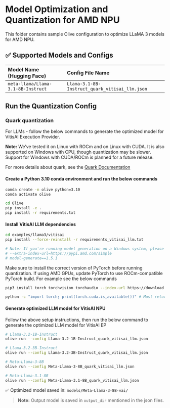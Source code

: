 # Model Optimization and Quantization for AMD NPU

This folder contains sample Olive configuration to optimize LLaMA 3 models for AMD NPU.

## ✅ Supported Models and Configs
| Model Name (Hugging Face)                         | Config File Name                  |
|:--------------------------------------------------|:----------------------------------|
| `meta-llama/Llama-3.1-8B-Instruct`                | `Llama-3.1-8B-Instruct_quark_vitisai_llm.json`  |

## **Run the Quantization Config**

### **Quark quantization**

For LLMs - follow the below commands to generate the optimized model for VitisAI Execution Provider.

**Note:** We’ve tested it on Linux with ROCm and on Linux with CUDA. It is also supported on Windows with CPU, though quantization may be slower. Support for Windows with CUDA/ROCm is planned for a future release.

For more details about quark, see the [Quark Documentation](https://quark.docs.amd.com/latest/)

#### Create a Python 3.10 conda environment and run the below commands
```bash
conda create -n olive python=3.10
conda activate olive
```

```bash
cd Olive
pip install -e .
pip install -r requirements.txt
```

#### Install VitisAI LLM dependencies

```bash
cd examples/llama3/vitisai
pip install --force-reinstall -r requirements_vitisai_llm.txt

# Note: If you're running model generation on a Windows system, please uncomment the following line in requirements_vitisai_llm.txt:
# --extra-index-url=https://pypi.amd.com/simple
# model-generate==1.5.1
```
Make sure to install the correct version of PyTorch before running quantization. If using AMD GPUs, update PyTorch to use ROCm-compatible PyTorch build. For example see the below commands

```bash
pip3 install torch torchvision torchaudio --index-url https://download.pytorch.org/whl/rocm6.1

python -c "import torch; print(torch.cuda.is_available())" # Must return `True`
```
#### Generate optimized LLM model for VitisAI NPU
Follow the above setup instructions, then run the below command to generate the optimized LLM model for VitisAI EP

```bash
# Llama-3.2-1B-Instruct
olive run --config Llama-3.2-1B-Instruct_quark_vitisai_llm.json

# Llama-3.2-3B-Instruct
olive run --config Llama-3.2-3B-Instruct_quark_vitisai_llm.json

# Meta-Llama-3-8B
olive run --config Meta-Llama-3-8B_quark_vitisai_llm.json

# Meta-Llama-3.1-8B
olive run --config Meta-Llama-3.1-8B_quark_vitisai_llm.json
```

✅ Optimized model saved in: `models/Meta-Llama-3-8B-vai/`

> **Note:** Output model is saved in `output_dir` mentioned in the json files.
